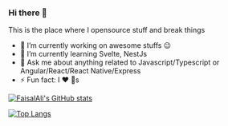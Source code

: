 ### Hi there 👋

<!-- **FaisalAli19/FaisalAli19** is a ✨ _special_ ✨ repository because its `README.md` (this file) appears on your GitHub profile. -->

This is the place where I opensource stuff and break things

- 🔭 I’m currently working on awesome stuffs 😉
- 🌱 I’m currently learning Svelte, NestJs
- 💬 Ask me about anything related to Javascript/Typescript or Angular/React/React Native/Express
- ⚡ Fun fact: I ❤️ 🐶s
<!-- 
- 📫 How to reach me: ...
- 😄 Pronouns: ...
- 👯 I’m looking to collaborate on ...
- 🤔 I’m looking for help with ... 
-->

[![FaisalAli's GitHub stats](https://github-readme-stats.vercel.app/api?username=FaisalAli19&count_private=true&show_icons=true&theme=dracula)](https://github.com/anuraghazra/github-readme-stats)


[![Top Langs](https://github-readme-stats.vercel.app/api/top-langs/?username=FaisalAli19)](https://github.com/anuraghazra/github-readme-stats)

